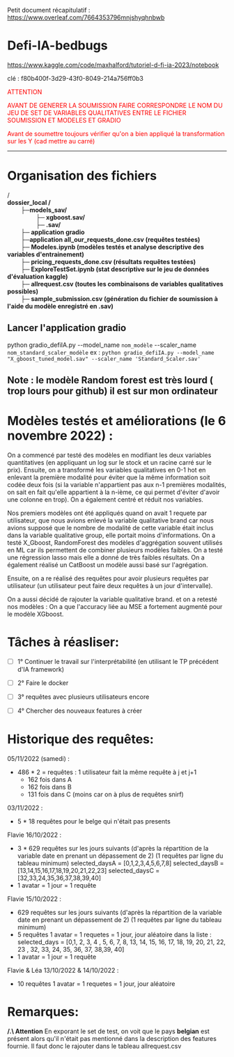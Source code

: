 Petit document récapitulatif : https://www.overleaf.com/7664353796mnjshyqhnbwb 

# Defi-IA-bedbugs
https://www.kaggle.com/code/maxhalford/tutoriel-d-fi-ia-2023/notebook


clé : 
f80b400f-3d29-43f0-8049-214a756ff0b3


<font color="red"> ATTENTION </font>

<font color="red">  AVANT DE GENERER LA SOUMISSION FAIRE CORRESPONDRE LE NOM DU JEU DE SET DE VARIABLES QUALITATIVES ENTRE LE FICHIER SOUMISSION ET MODELES ET GRADIO </font> 

<font color="red">   Avant de soumettre toujours vérifier qu'on a bien appliqué la transformation sur les Y (cad mettre au carré) </font> 


-------------------------------------------


# Organisation des fichiers 

/</br> 
**dossier_local /</br>
&emsp; &emsp;├─models_sav/ </br>
&emsp; &emsp; &emsp; &emsp;├─ xgboost.sav/ </br>
&emsp; &emsp;&emsp; &emsp; ├─ .sav/ </br>
&emsp; &emsp;├─ application gradio </br>
&emsp; &emsp;├─application  all_our_requests_done.csv (requêtes testées) </br>
&emsp; &emsp;├─ Modeles.ipynb (modèles testés et analyse descriptive des variables d'entrainement) </br>
&emsp; &emsp;├─ pricing_requests_done.csv (résultats requêtes testées) </br>
&emsp; &emsp;├─ ExploreTestSet.ipynb (stat descriptive sur le jeu de données d'évaluation kaggle)</br>
&emsp; &emsp;├─ allrequest.csv (toutes les combinaisons de variables qualitatives possibles) </br>
&emsp; &emsp;├─ sample_submission.csv (génération du fichier de soumission à l'aide du modèle enregistré en .sav)**



## Lancer l'application gradio 

python gradio_defiIA.py --model_name ``nom_modèle`` --scaler_name ``nom_standard_scaler_modèle``
ex : ``python gradio_defiIA.py --model_name "X_gboost_tuned_model.sav" --scaler_name 'Standard_Scaler.sav'``

## Note : le modèle Random forest est très lourd ( trop lours pour github) il est sur mon ordinateur

Modèles testés et améliorations (le 6 novembre 2022)  : 
====================== 

On a commencé par testé des modèles en modifiant les deux variables quantitatives (en appliquant un log sur le stock et un racine carré sur le prix). 
Ensuite, on a transformé les variables qualitatives en 0-1 hot en enlevant la première modalité pour éviter que la même information soit codée deux fois (si la variable n'appartient pas aux n-1 premières modalités, on sait en fait qu'elle appartient à la n-ième, ce qui permet d'éviter d'avoir une colonne en trop). On a également centré et réduit nos variables. 

Nos premiers modèles ont été appliqués quand on avait 1 requete par utilisateur, que nous avions enlevé la variable qualitative brand car nous avions supposé que le nombre de modalité de cette variable était inclus dans la variable qualitative group, elle portait moins d'informations. 
On a testé X_Gboost, RandomForest des modèles d'aggrégation souvent utilisés en ML car ils permettent de combiner plusieurs modèles faibles. 
On a testé une régression lasso mais elle a donné de très faibles résultats. On a également réalisé un CatBoost un modèle aussi basé sur l'agrégation. 

Ensuite, on a re réalisé des requêtes pour avoir plusieurs requêtes par utilisateur (un utilisateur peut faire deux requêtes à un jour d'intervalle). 

On a aussi décidé de rajouter la variable qualitative brand. et on a retesté nos modèles : 
On a que l'accuracy liée au MSE a fortement augmenté pour le modèle XGboost. 

Tâches à réasliser: 
======================

- [ ] 1° Continuer le travail sur l'interprétabilité (en utilisant le TP précédent d'IA framework) 

- [ ] 2° Faire le docker 

- [ ] 3° requêtes avec plusieurs utilisateurs encore 

- [ ] 4° Chercher des nouveaux features à créer 


Historique des requêtes: 
========================
05/11/2022 (samedi) :
* 486 * 2 =  requêtes : 1 utilisateur fait la même requête à j et j+1
    - 162 fois dans A 
    - 162 fois dans B
    - 131 fois dans C (moins car on à plus de requêtes snirf)

03/11/2022 :
* 5 * 18 requêtes pour le belge qui n'était pas presents

Flavie 16/10/2022 : 
 * 3 * 629 requêtes sur les jours suivants (d'après la répartition de la variable date en prenant un dépassement de 2)
(1 requêtes par ligne du tableau minimum)
 selected_daysA = [0,1,2,3,4,5,6,7,8]
 selected_daysB = [13,14,15,16,17,18,19,20,21,22,23]
 selected_daysC = [32,33,24,35,36,37,38,39,40]
* 1 avatar = 1 jour = 1 requête

Flavie 15/10/2022 : 
 * 629 requêtes sur les jours suivants (d'après la répartition de la variable date en prenant un dépassement de 2)
(1 requêtes par ligne du tableau minimum)
* 5 requêtes 1 avatar = 1 requetes = 1 jour, jour aléatoire dans la liste : 
selected_days = [0,1, 2, 3, 4 , 5, 6, 7, 8, 13, 14, 15, 16, 17, 18, 19, 20, 21, 22, 23 , 32, 33, 24, 35, 36, 37, 38,39, 40]
* 1 avatar = 1 jour = 1 requête


Flavie & Léa 13/10/2022 & 14/10/2022 : 
* 10 requêtes 1 avatar = 1 requetes = 1 jour, jour aléatoire

Remarques:
======================
**/.\ Attention** En exporant le set de test, on voit que le pays **belgian** est présent alors qu'il n'était pas mentionné dans la description des features fournie. Il faut donc le rajouter dans le tableau allrequest.csv
